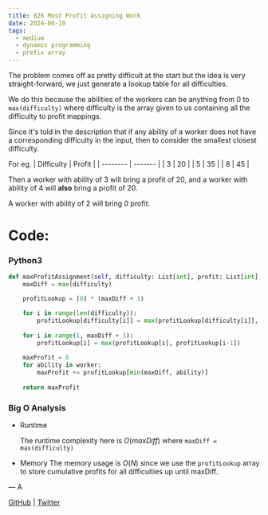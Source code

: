 ```yaml
---
title: 826 Most Profit Assigning Work
date: 2024-06-18
tags:
  - medium
  - dynamic programming
  - prefix array
---
```


The problem comes off as pretty difficult at the start but the idea is very straight-forward, we just generate a lookup table for all difficulties.

We do this because the abilities of the workers can be anything from 0 to `max(difficulty)` where difficulty is the array given to us containing all the difficulty to profit mappings.

Since it's told in the description that if any ability of a worker does not have a corresponding difficulty in the input, then to consider the smallest closest difficulty.

For eg.
| Difficulty | Profit  |
| -------- | ------- |
| 3 | 20 |
| 5 | 35     |
| 8    |  45   |


Then a worker with ability of 3 will bring a profit of 20, and a worker with ability of 4 will **also** bring a profit of 20.

A worker with ability of 2 will bring 0 profit.

# Code:

### Python3

```python
def maxProfitAssignment(self, difficulty: List[int], profit: List[int], worker: List[int]) -> int:
    maxDiff = max(difficulty)

    profitLookup = [0] * (maxDiff + 1)

    for i in range(len(difficulty)):
        profitLookup[difficulty[i]] = max(profitLookup[difficulty[i]], profit[i])
    
    for i in range(1, maxDiff + 1):
        profitLookup[i] = max(profitLookup[i], profitLookup[i-1])
    
    maxProfit = 0
    for ability in worker:
        maxProfit += profitLookup[min(maxDiff, ability)]
    
    return maxProfit
```

### Big O Analysis

- Runtime

  The runtime complexity here is $O(maxDiff)$ where `maxDiff = max(difficulty)`

- Memory
  The memory usage is $O(N)$ since we use the `profitLookup` array to store cumulative profits for all difficulties up until maxDiff.

— A

[GitHub](https://github.com/AtharvaKamble) | [Twitter](https://twitter.com/AtharvaKamble07)
